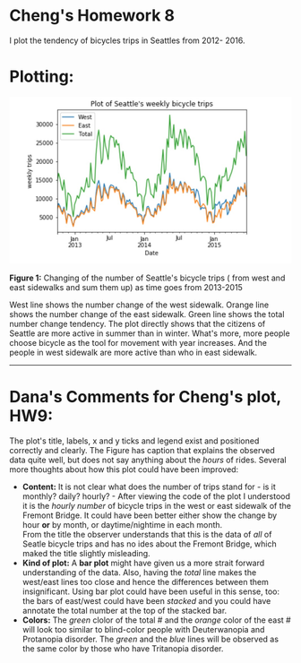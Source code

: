 # Cheng's Homework 8

I plot the tendency of bicycles trips in Seattles from 2012- 2016.



# Plotting:
![Alt text](cm4692_plot.jpg)

**Figure 1:** Changing of the number of Seattle's bicycle trips ( from west and east sidewalks and sum them up) as time goes from 2013-2015


West line shows the number change of the west sidewalk.
Orange line shows the number change of the east sidewalk.
Green line shows the total number change tendency.
The plot directly shows that the citizens of Seattle are more active in summer than in winter.
What's more, more people choose bicycle as the tool for movement with year increases.
And the people in west sidewalk are more active than who in east sidewalk.

-----

# Dana's Comments for Cheng's plot, HW9:

The plot's title, labels, x and y ticks and legend exist and positioned correctly and clearly. The Figure has caption that explains the observed data quite well, but does not say anything about the _hours_ of rides. Several more thoughts about how this plot could have been improved:

- **Content:** It is not clear what does the number of trips stand for - is it monthly? daily? hourly? - After viewing the code of the plot I understood it is the _hourly number_ of bicycle trips in the west or east sidewalk of the Fremont Bridge. It could have been better either show the change by hour **or** by month, or daytime/nightime in each month. <br>
From the title the observer understands that this is the data of _all_ of Seatle bicycle trips and has no ides about the Fremont Bridge, which maked the title slightly misleading.
- **Kind of plot:** A **bar plot** might have given us a more strait forward understanding of the data. Also, having the _total_ line makes the west/east lines too close and hence the differences between them insignificant. Using bar plot could have been useful in this sense, too: the bars of east/west could have been _stacked_ and you could have annotate the total number at the top of the stacked bar. 
- **Colors:** The _green_ clolor of the total # and the _orange_ color of the east # will look too similar to blind-color people with Deuterwanopia and Protanopia disorder. The _green_ and the _blue_ lines will be observed as the same color by those who have Tritanopia disorder.
